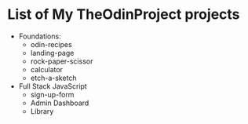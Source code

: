 # List of My TheOdinProject projects
- Foundations:
   - odin-recipes
   - landing-page
   - rock-paper-scissor
   - calculator
   - etch-a-sketch
- Full Stack JavaScript
   - sign-up-form
   - Admin Dashboard
   - Library
